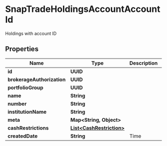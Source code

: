 

# SnapTradeHoldingsAccountAccountId

Holdings with account ID

## Properties

| Name | Type | Description | Notes |
|------------ | ------------- | ------------- | -------------|
|**id** | **UUID** |  |  [optional] |
|**brokerageAuthorization** | **UUID** |  |  [optional] |
|**portfolioGroup** | **UUID** |  |  [optional] |
|**name** | **String** |  |  [optional] |
|**number** | **String** |  |  [optional] |
|**institutionName** | **String** |  |  [optional] |
|**meta** | **Map&lt;String, Object&gt;** |  |  [optional] |
|**cashRestrictions** | [**List&lt;CashRestriction&gt;**](CashRestriction.md) |  |  [optional] |
|**createdDate** | **String** | Time |  [optional] |



